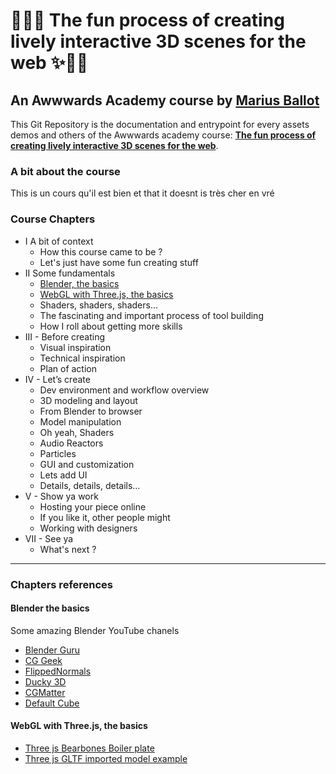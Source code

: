 # 👨‍💻✨ The fun process of creating lively interactive 3D scenes for the web ✨👨‍💻
## An Awwwards Academy course by <a target="_blank" href="https://mariusballot.com">Marius Ballot</a>

This Git Repository is the documentation and entrypoint for every assets demos and others of the Awwwards academy course: <strong><a target="_blank" href="https://awwwards.com/academy">The fun process of creating lively interactive 3D scenes for the web</a></strong>.

### A bit about the course

This is un cours qu'il est bien et that it doesnt is très cher en vré

### Course Chapters
*  I A bit of context
    *  How this course came to be ?
    *  Let's just have some fun creating stuff
*  II Some fundamentals
    *  [Blender, the basics](#blenderBasics)
    *  [WebGL with Three.js, the basics](#threebasics)
    *  Shaders, shaders, shaders...
    *  The fascinating and important process of tool building
    *  How I roll about getting more skills
*  III - Before creating
    *  Visual inspiration
    *  Technical inspiration
    *  Plan of action
*  IV - Let’s create
    *  Dev environment and workflow overview
    *  3D modeling and layout
    *  From Blender to browser
    *  Model manipulation
    *  Oh yeah, Shaders
    *  Audio Reactors
    *  Particles
    *  GUI and customization
    *  Lets add UI
    *  Details, details, details…
*  V - Show ya work
    *  Hosting your piece online
    *  If you like it, other people might
    *  Working with designers
*  VII - See ya
    *  What's next ?

_ _ _ _

### Chapters references

#### Blender the basics<a name="blenderBasics"></a>

Some amazing Blender YouTube chanels
* <a target="_blank" href="https://www.youtube.com/user/AndrewPPrice">Blender Guru</a>
* <a target="_blank" href="https://www.youtube.com/user/Blenderfan93">CG Geek</a>
* <a target="_blank" href="https://www.youtube.com/user/FlippedNormalsTuts">FlippedNormals</a>
* <a target="_blank" href="https://www.youtube.com/channel/UCuNhGhbemBkdflZ1FGJ0lUQ">Ducky 3D</a>
* <a target="_blank" href="https://www.youtube.com/channel/UCy1f4m64dwCwk8CBZ_vHfPg">CGMatter</a>
* <a target="_blank" href="https://www.youtube.com/channel/UCdpWKLNfbROyoGPV46-zaUQ">Default Cube</a>

#### WebGL with Three.js, the basics <a name="threebasics"></a>

* <a target="_blank" href="./demos/SimpleThreeJSBoilerPlate">Three js Bearbones Boiler plate</a>
* <a target="_blank" href="./demos/ThreeJSModelImportExample">Three js GLTF imported model example</a>